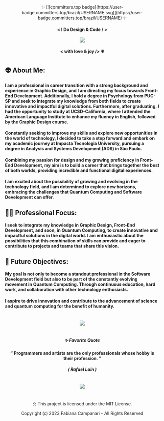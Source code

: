 <p align="center"> ✨ [![committers.top badge](https://user-badge.committers.top/brazil/USERNAME.svg)](https://user-badge.committers.top/brazil/USERNAME) ✨

#### <p align="center">  < I Do Design & Code / > </p> 


<p align="center">
<img src="https://github.com/FabianaCampanari/FabianaCampanari/assets/113218619/eccdc4d9-94cb-494b-9c36-dc02669eb09b"/> 

#### <p align="center">  < with love & joy /> ❦

#

## 👽 About Me:

#### I am a professional in career transition with a strong background and experience in Graphic Design, and I am directing my focus towards Front-End Development. Additionally, I hold a degree in Psychology from PUC-SP and seek to integrate my knowledge from both fields to create innovative and impactful digital solutions. Furthermore, after graduating, I had the opportunity to study at UCSD-California, where I attended the American Language Institute to enhance my fluency in English, followed by the Graphic Design course.

#### Constantly seeking to improve my skills and explore new opportunities in the world of technology, I decided to take a step forward and embark on my academic journey at Impacta Tecnologia University, pursuing a degree in Analysis and Systems Development (ADS) in São Paulo.

#### Combining my passion for design and my growing proficiency in Front-End Development, my aim is to build a career that brings together the best of both worlds, providing incredible and functional digital experiences.

#### I am excited about the possibility of growing and evolving in the technology field, and I am determined to explore new horizons, embracing the challenges that Quantum Computing and Software Development can offer.

## 🧘🏻 Professional Focus:

#### I seek to integrate my knowledge in Graphic Design, Front-End Development, and soon, in Quantum Computing, to create innovative and impactful solutions in the digital world. I am enthusiastic about the possibilities that this combination of skills can provide and eager to contribute to projects and teams that share this vision.

## 👀 Future Objectives:

#### My goal is not only to become a standout professional in the Software Development field but also to be part of the constantly evolving movement in Quantum Computing. Through continuous education, hard work, and collaboration with other technology enthusiasts.

#### I aspire to drive innovation and contribute to the advancement of science and quantum computing for the benefit of humanity.


#

<p align="center">
<img src="https://github.com/FabianaCampanari/FabianaCampanari/assets/113218619/b3789e50-93e1-48ac-b82e-1db626f7cbb2"/>

#

##### <p align="center">  ✨ Favorite Quote </p>  
 
#### <p align="center"> “ Programmers and artists are the only professionals whose hobby is their profession. ” </p>

##### <p align="center"> ( Rafael Lain ) </p>

#

<p align="center">
<img src="https://github.com/FabianaCampanari/FabianaCampanari/assets/113218619/5b88bfdb-18bf-4b3e-aae3-b0342d2906fe"/>

#

<p align="center"> ⚖︎ This project is licensed under the MIT License. </p>

<p align="center"> Copyright (c) 2023 Fabiana Campanari - All Rights Reserved  </p>

















 
 
